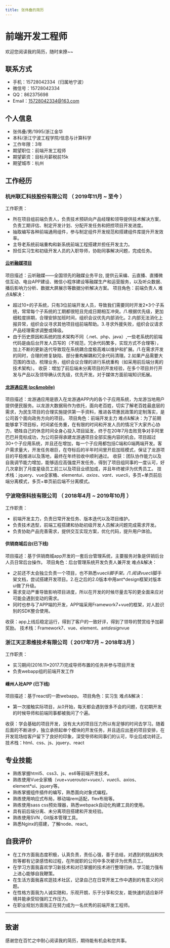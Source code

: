 ```yaml
---
title: 张伟叠的简历
---
```

# 前端开发工程师

 欢迎您阅读我的简历，随时来撩~~

## 联系方式

 * 手机：15728042334（归属地宁波）
 * 微信号：15728042334
 * QQ：862375698
 * Email：15728042334@163.com

## 个人信息

  * 张伟叠/男/1995/浙江金华
  * 本科/浙江宁波工程学院/信息与计算科学
  * 工作年限：3年
  * 期望职位：前端开发工程师
  * 期望薪资：目标月薪税前15k
  * 期望城市：杭州

## 工作经历

 ### 杭州联汇科技股份有限公司 （ 2019年11月 ~ 至今 ）

 工作职责：

 * 所在项目组前端负责人，负责技术预研向产品经理和领导提供技术解决方案，负责工期评估、制定开发计划、分配开发任务和把控项目开发进度。
 * 抽取编写各种前端通用组件，参与制定组件开发规范和搭建组件库提升开发效率。
 * 主导老系统前端重构和新系统前端工程搭建并担任开发主力。
 * 担任实习生和初级开发人员的入职导师，协助同事解决问题，完成任务。

 #### [云听融媒项目](http://w.linker.cc/)

 项目描述：云听融媒——全国领先的融媒业务平台, 提供云采编、云直播、直播微信互动、电台APP建设、微信小程序建设等融媒生产和运营服务，以及听众数据、播后影响力分析、数据大屏展示等数据分析解决方案。
 项目角色：前端负责人
 难点&解决：

 * 超过10+的子系统，只有3位前端开发人员，导致我们需要同时开发2*3个子系统，常常每个子系统的工期都很短且完成日期相互冲突。/1.根据优先级，更加细粒度排期，合理安排加班时间，组织会议优先内部消化。2.内部无法消化上报异常，组织会议寻求其他项目组前端帮助。3.寻求外援失败，组织会议请求产品经理需求调整或降级。
 * 由于历史原因和系统的技术架构不同（.net、php、java）,一些老系统的前端代码是由后台开发人员写的（不规范，冗余代码繁多，实现方式不合理等），加上不断的更新迭代导致现在系统耦合度极高难以维护和扩展。/1.在需求开发的同时，合理的修复缺陷、部分重构解耦和冗余代码清理。2.如果产品需要大范围的改动，梳理业务，组织会议合理的进行系统重构（如采用前后端分离的技术架构）。
收获：增加了前后端未分离项目的开发经验，在多个项目并行开发与产品以及领导确认优先级，优先开发。对于媒体方面前端知识拓展。

 #### [龙游通应用 (pc&mobile)](https://apps.apple.com/cn/app/%E9%BE%99%E6%B8%B8%E9%80%9A*%E9%BE%99%E6%B8%B8%E4%BA%BA%E7%9A%84%E7%99%BE%E4%BA%8B%E9%80%9A/id1467700882)
 项目描述：龙游通应用是嵌入在龙游通APP内的各个子应用系统，为龙游当地用户提供便民服务。以龙游大数据局作为依托，面向老百姓，切实了解老百姓最底层的需求，为民生项目的合理实施提供第一手资料，推进各项惠民政策的定制落实，是公司首个面向政务方向的项目。
 项目角色：前端开发主力
 难点&解决：为了前期能够拿下项目标，时间紧任务重，在有限的时间和开发人员的情况下大家齐心协力，牺牲自己的休息时间全身心投入项目延发，终于在20年7月击败竞争对手阿里巴巴并竞标成功，为公司获得承建龙游通项目全部实施内容的机会。项目超过30+个子应用系统，并且还在增加，每一个子应用都包括C端和G端两端开发。客户需求量大，开发任务艰巨，在夺标后的半年时间里开启加班模式，保证了龙游项目的平稳推进以及落地，最终在年终验收中顺利通过。
 收获：团队协作能力以及自我调节能力增加，能够适应高强度开发任务，得到了项目组同事的一度认可，好几次拿到了月度星级员工前三以及项目业绩加成，并且年终被评为优秀员工。
 技术栈：jquery、vue全家桶、element*ui、axios、vant、vue*cli，多页+单页前后端分离模式，多页+单页前后端不分离模式。

 ### 宁波晓信科技有限公司 （ 2018年4月 ~ 2019年10月 ）

 工作职责：

 * 前端开发主力，负责日常开发任务、版本迭代以及项目维护。
 * 负责技术选型，前端工程搭建和协助初级开发人员解决问题完成需求开发。
 * 负责协助产品完善需求，提供交互实现方案，优化代码，提升用户体验。

 #### 供销商城后台(已下线)

 项目描述：基于供销商城app开发的一套后台管理系统，主要服务对象是供销后台人员日常后台操作。
 项目角色：后台管理系统开发负责人兼开发
 难点&解决：

 * 之前还不太会独立负责一个项目，也不熟悉vue*cli脚手架。/1.阅读vue*cli脚手架文档，尝试搭建开发项目。2.在之后的2.0版本中用ant*design框架对版本ui做了升级。
 * 需求变动严重导致影响项目进度，所以在开发的时候尽量去写的更全面来应对可能会遇到变动的需求。
 * 同时也参与了APP端的开发，APP端采用Framework7+vue的框架，对人脸识别的SDK整合使用。

收获：app上线后稳定运行，得到了客户的一致好评，得到了领导的赞赏给予加薪奖励。
技术栈：Framework7、vue、element、ant*design*vue

 ### 浙江天正思维技术有限公司（ 2017年7月 ~ 2018年3月 ）

 工作职责：
 * 实习期间(2016.11*2017.7)完成导师布置的任务并参与项目开发
 * 负责webapp组的前端开发工作

 #### 嵊州人社APP (已下线)

 项目描述：基于react的一款webapp。
 项目角色：实习生
 难点&解决：

 * 第一次接触实际项目，从0开始，每天都会遇到很多不会的问题，在初期开发的时候导师和前端同事都被我问了个遍。

收获：学会基础的项目开发，没有太大的项目压力所以有足够的时间去学习。随着后面的不断进步，独立承担起单个模块的开发任务，并且适应出差的项目安排，在开发现场给客户留下了良好的印象，深受导师和同事们的认可，毕业后成功转正。
 技术栈：html、css、js、jquery、react



## 专业技能

* 熟练掌握html5、css3、js、es6等前端开发技术。
* 熟练使用Vue全家桶（vue+vue*router+vuex）、vue*cli、axios、element*ui、jquery等。
* 熟练掌握组件插件的编写，熟悉面向对象式编程。
* 熟练使用响应式布局，移动端rem适配，flex布局等。
* 熟练使用sass css预处理器，熟悉webpack自动化构建工具的使用。
* 具有前后端分离、未分离项目搭建和开发经验。
* 熟练使用SVN , Git版本管理工具。
* 熟悉Nginx的搭建，了解node、react。

## 自我评价

 * 在工作方面我态度积极，认真负责，责任心强，善于总结，对遇到的挑战和失败等都有记录感悟和过程，在所就职的公司中多次被评为优秀员工。
 * 在学习方面我喜欢学习新技术和对已掌握的技术进行整理归纳，学习能力强有上进心能够自我鞭策。
 * 在生活方面我喜欢逛技术社区，记录自己在日常开发工作中遇到的有意义的问题。
 * 在性格方面我为人诚实随和，乐观开朗，乐于分享和交友，能快速的适应新环境并能承受较强的工作压力。
 * 在职业规划方面我正在努力成为一名优秀的前端开发工程师。
 
***

## 致谢

感谢您在百忙之中耐心阅读我的简历，期待能有机会和您共事。
